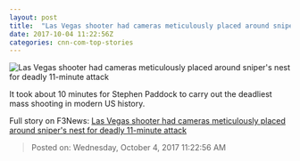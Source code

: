 ```yaml
---
layout: post
title:  "Las Vegas shooter had cameras meticulously placed around sniper's nest for deadly 11-minute attack"
date: 2017-10-04 11:22:56Z
categories: cnn-com-top-stories
---
```


![Las Vegas shooter had cameras meticulously placed around sniper's nest for deadly 11-minute attack](http://i2.cdn.cnn.com/cnnnext/dam/assets/171003135724-01-las-vegas-venue-1003-super-tease.jpg)

It took about 10 minutes for Stephen Paddock to carry out the deadliest mass shooting in modern US history.


Full story on F3News: [Las Vegas shooter had cameras meticulously placed around sniper's nest for deadly 11-minute attack](http://www.f3nws.com/n/cPq2PH)

> Posted on: Wednesday, October 4, 2017 11:22:56 AM
